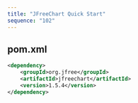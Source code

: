 ```yaml
---
title: "JFreeChart Quick Start"
sequence: "102"
---
```


## pom.xml

```xml
<dependency>
    <groupId>org.jfree</groupId>
    <artifactId>jfreechart</artifactId>
    <version>1.5.4</version>
</dependency>
```


